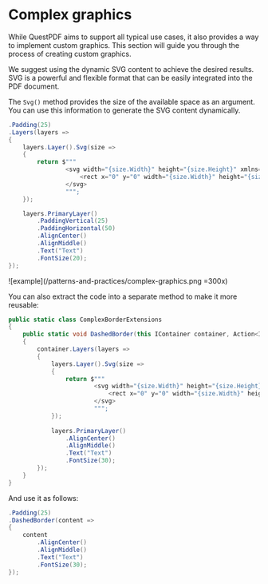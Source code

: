 # Complex graphics

While QuestPDF aims to support all typical use cases, it also provides a way to implement custom graphics. This section will guide you through the process of creating custom graphics.

We suggest using the dynamic SVG content to achieve the desired results. SVG is a powerful and flexible format that can be easily integrated into the PDF document.

The `Svg()` method provides the size of the available space as an argument. You can use this information to generate the SVG content dynamically.

```csharp
.Padding(25)
.Layers(layers =>
{
    layers.Layer().Svg(size =>
    {
        return $"""
                <svg width="{size.Width}" height="{size.Height}" xmlns="http://www.w3.org/2000/svg">
                    <rect x="0" y="0" width="{size.Width}" height="{size.Height}" rx="20" ry="20" style="stroke:black; stroke-width:2; stroke-dasharray:3,3,6,3; fill:#AACCEE;" />
                </svg>
                """;
    });

    layers.PrimaryLayer()
        .PaddingVertical(25)
        .PaddingHorizontal(50)
        .AlignCenter()
        .AlignMiddle()
        .Text("Text")
        .FontSize(20);
});
```

![example](/patterns-and-practices/complex-graphics.png =300x)

You can also extract the code into a separate method to make it more reusable:

```csharp
public static class ComplexBorderExtensions
{
    public static void DashedBorder(this IContainer container, Action<IContainer> content)
    {
        container.Layers(layers =>
        {
            layers.Layer().Svg(size =>
            {
                return $"""
                        <svg width="{size.Width}" height="{size.Height}" xmlns="http://www.w3.org/2000/svg">
                            <rect x="0" y="0" width="{size.Width}" height="{size.Height}" rx="20" ry="20" style="stroke:black; stroke-width:5; stroke-dasharray:5,5,10,5; fill:#AACCEE;" />
                        </svg>
                        """;
            });
            
            layers.PrimaryLayer()
                .AlignCenter()
                .AlignMiddle()
                .Text("Text")
                .FontSize(30);
        });
    }
}
```

And use it as follows:

```csharp
.Padding(25)
.DashedBorder(content =>
{
    content
        .AlignCenter()
        .AlignMiddle()
        .Text("Text")
        .FontSize(30);
});
```